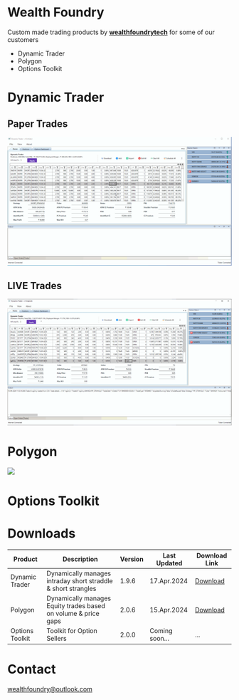 # Wealth Foundry
Custom made trading products by **[wealthfoundrytech](https://github.com/wealthfoundrytech)**  for some of our customers
- Dynamic Trader
- Polygon
- Options Toolkit

<h1>Dynamic Trader</h1>
<h2>Paper Trades</h2>
<img src="https://github.com/wealthfoundrytech/products/blob/main/DynamicTraderDemo.gif"/>

<h2>LIVE Trades</h2>
<img src="https://github.com/wealthfoundrytech/products/blob/main/DynamicTraderLiveDemo.gif"/>

<h1>Polygon</h1>
<img src="https://github.com/wealthfoundrytech/products/blob/main/PolygonDemo.gif"/>

<h1>Options Toolkit</h1>


<h1>Downloads</h1>


| Product | Description |Version|Last Updated|Download Link
| --- | --- |---|---|---|
| Dynamic Trader | Dynamically manages intraday short straddle & short strangles  | 1.9.6 |17.Apr.2024|<a href="https://1drv.ms/f/c/ed1ce6fcf334ccad/Eq3MNPP85hwggO0wAQAAAAABc4nQA_kttSb48GGlQ55JGA?e=WvoxRG">Download</a> |
| Polygon | Dynamically manages Equity trades based on volume & price gaps  | 2.0.6 |15.Apr.2024|<a href="https://1drv.ms/u/c/ed1ce6fcf334ccad/Ec4vfYkFstFBhhFcR7w97_0BM03b8hMBDILCwR-7-Zji6A?e=UbgMMQ">Download</a> |
| Options Toolkit | Toolkit for Option Sellers  | 2.0.0 | Coming soon...|...|


<h1>Contact</h1>
<a href="mailto:wealthfoundry@outlook.com">wealthfoundry@outlook.com</a>
